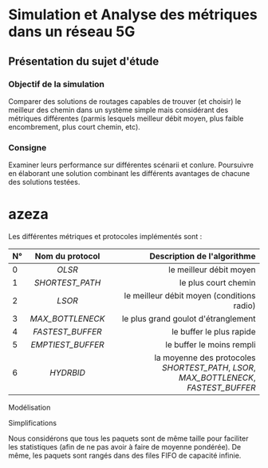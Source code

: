 # Simulation et Analyse des métriques dans un réseau 5G


## Présentation du sujet d'étude


### Objectif de la simulation

Comparer des solutions de routages capables de trouver (et choisir) le meilleur des chemin dans un système simple mais considérant des métriques différentes (parmis lesquels meilleur débit moyen, plus faible encombrement, plus court chemin, etc).

### Consigne

Examiner leurs performance sur différentes scénarii et conlure. Poursuivre en élaborant une solution combinant les différents avantages de chacune des solutions testées.


# azeza

Les différentes métriques et protocoles implémentés sont : 


| N° | Nom du protocol         | Description de l'algorithme |
| :- |:-----------------------:| ---------------------------:|
| 0  | *OLSR*                    | le meilleur débit moyen     |
| 1  | *SHORTEST_PATH*           | le plus court chemin        |
| 2  | *LSOR*                    | le meilleur débit moyen (conditions radio) |
| 3  | *MAX_BOTTLENECK*          | le plus grand goulot d'étranglement        |
| 4  | *FASTEST_BUFFER*         | le buffer le plus rapide    |
| 5  | *EMPTIEST_BUFFER*         | le buffer le moins rempli   |
| 6  | *HYDRBID* | la moyenne des protocoles *SHORTEST_PATH*, *LSOR*, *MAX_BOTTLENECK*, *FASTEST_BUFFER* |


Modélisation

Simplifications

Nous considérons que tous les paquets sont de même taille pour faciliter les statistiques (afin de ne pas avoir à  faire de moyenne pondérée).
De même, les paquets sont rangés dans des files FIFO de capacité infinie.
